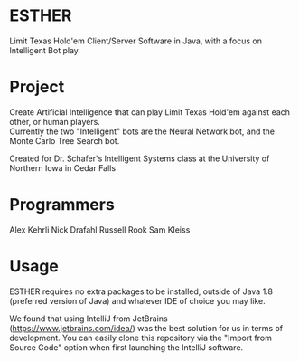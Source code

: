 # ESTHER
Limit Texas Hold'em Client/Server Software in Java, with a focus on Intelligent Bot play.

# Project
Create Artificial Intelligence that can play Limit Texas Hold'em against each other, or human players.  
Currently the two "Intelligent" bots are the Neural Network bot, and the Monte Carlo Tree Search bot.  

Created for Dr. Schafer's Intelligent Systems class at the University of Northern Iowa in Cedar Falls 

# Programmers
Alex Kehrli
Nick Drafahl
Russell Rook
Sam Kleiss

# Usage  
ESTHER requires no extra packages to be installed, outside of Java 1.8 (preferred version of Java) and whatever IDE of choice you may like.  

We found that using IntelliJ from JetBrains (https://www.jetbrains.com/idea/) was the best solution for us in terms of development.  You can easily clone this repository via the "Import from Source Code" option when first launching the IntelliJ software.
